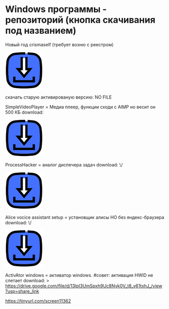 # Windows программы - репозиторий (кнопка скачивания под названием)

Новый год crismaself (требует возню с реестром)

[![Download](https://github.com/Artemovich123/crismaself/blob/Artemovich123-patch-1/download.png)](https://drive.google.com/file/d/1tKlDAJNlMxS6_3elXn2mixawXs2_jD6C/view?usp=sharing)


скачать старую активированую версию: NO FILE


SimpleVideoPlayer = Медиа плеер, функции сходи с AIMP но весит он 500 КБ download: 

[![Download](https://github.com/Artemovich123/crismaself/blob/Artemovich123-patch-1/download.png)](https://drive.google.com/file/d/1O-055bzI-sUrAUe92Yszr_IVHQXRR6d8/view?usp=share_link)
  
  
  
ProcessHacker = аналог диспечера задач download: \\/
  
[![Download](https://github.com/Artemovich123/crismaself/blob/Artemovich123-patch-1/download.png)](https://drive.google.com/file/d/1Q4Ul0uYgGC7qQdzqVhafXPx-b0NoPMCe/view?usp=share_link)

Alice vocice assistant setup = установщик алисы НО без яндекс-браузера download: \\/
  
[![Download](https://github.com/Artemovich123/crismaself/blob/Artemovich123-patch-1/download.png)]([5555555](https://drive.google.com/file/d/1uAcWVNzhQzF8ua7psc9uCFkizmcIkkwS/view?usp=share_link))

ActivAtor windows = активатор windows. #совет: активация HWID не слетает download: > https://drive.google.com/file/d/13lpI3UmSpxh9Uc8Nyk0V_t8_y61txhJ_/view?usp=share_link



































https://tinyurl.com/screen11362
